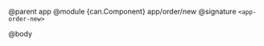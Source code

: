 @parent app
@module {can.Component} app/order/new <app-order-new>
@signature `<app-order-new>`

@body

## <app-order-new>

